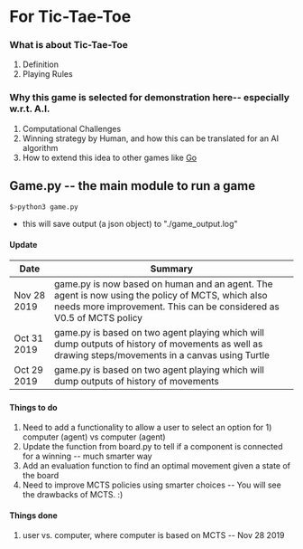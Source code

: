 # For Tic-Tae-Toe
### What is about Tic-Tae-Toe
1. Definition
2. Playing Rules
### Why this game is selected for demonstration here-- especially w.r.t. A.I.
1. Computational Challenges
2. Winning strategy by Human, and how this can be translated for an AI algorithm
3. How to extend this idea to other games like [Go](https://deepmind.com/research/case-studies/alphago-the-story-so-far)

## Game.py --  the main module to run a game
```sh
$>python3 game.py
```
   - this will save output (a json object) to "./game_output.log" 
#### Update
|Date | Summary|
| ------ | ------ |
|Nov 28 2019 | game.py is now based on human and an agent. The agent is now using the policy of MCTS, which also needs more improvement. This can be considered as V0.5 of MCTS policy  |
|Oct 31 2019 | game.py is based on two agent playing which will dump outputs of history of movements as well as drawing steps/movements in a canvas using Turtle  |
|Oct 29 2019 | game.py is based on two agent playing which will dump outputs of history of movements  |

###
#### Things to do
1. Need to add a functionality to allow a user to select an option for 1) computer (agent) vs computer (agent)
2. Update the function from board.py to tell if a component is connected for a winning -- much smarter way
3. Add an evaluation function to find an optimal movement given a state of the board
4. Need to improve MCTS policies using smarter choices -- You will see the drawbacks of MCTS. :)

#### Things done
1. user vs. computer, where computer is based on MCTS -- Nov 28 2019